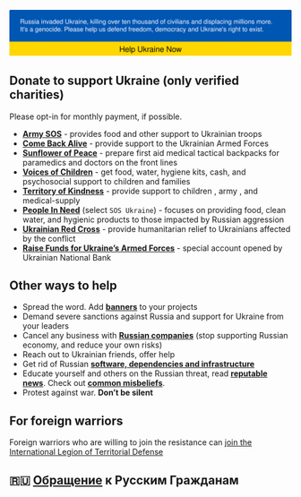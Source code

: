 <a href="#"><img src="https://raw.githubusercontent.com/vshymanskyy/StandWithUkraine/main/banner2-no-action.svg" /></a>

## Donate to support Ukraine (only verified charities)

Please opt-in for monthly payment, if possible.

- [**Army SOS**](https://armysos.com.ua/en/) - provides food and other support to Ukrainian troops
- [**Come Back Alive**](https://savelife.in.ua/en/donate/) - provide support to the Ukrainian Armed Forces
- [**Sunflower of Peace**](https://www.facebook.com/donate/507886070680475/) - prepare first aid medical tactical backpacks for paramedics and doctors on the front lines
- [**Voices of Children**](https://voices.org.ua/en/) - get food, water, hygiene kits, cash, and psychosocial support to children and families
- [**Territory of Kindness**](https://vuf-td.space/en/) - provide support to children , army , and medical-supply
- [**People In Need**](https://www.peopleinneed.net/donate/once) (select `SOS Ukraine`) - focuses on providing food, clean water, and hygienic products to those impacted by Russian aggression
- [**Ukrainian Red Cross**](https://redcross.org.ua/en/donate/) - provide humanitarian relief to Ukrainians affected by the conflict
- [**Raise Funds for Ukraine’s Armed Forces**](https://bank.gov.ua/en/news/all/natsionalniy-bank-vidkriv-spetsrahunok-dlya-zboru-koshtiv-na-potrebi-armiyi) - special account opened by Ukrainian National Bank

## Other ways to help

- Spread the word. Add [**banners**](/README.md) to your projects
- Demand severe sanctions against Russia and support for Ukraine from your leaders
- Cancel any business with [**Russian companies**](/docs/Boycott.md) (stop supporting Russian economy, and reduce your own risks)
- Reach out to Ukrainian friends, offer help
- Get rid of Russian [**software, dependencies and infrastructure**](/docs/Boycott.md)
- Educate yourself and others on the Russian threat, read [**reputable news**](/docs/WarNews.md). Check out [**common misbeliefs**](/docs/Misconceptions.md).
- Protest against war. **Don’t be silent**

## For foreign warriors

Foreign warriors who are willing to join the resistance can [join the International Legion of Territorial Defense](https://www.ukrinform.net/rubric-ato/3415272-how-to-join-international-legion-to-defend-ukraine-algorithm.html)

## 🇷🇺 [Обращение](/docs/ToRussianPeople.md) к Русским Гражданам

